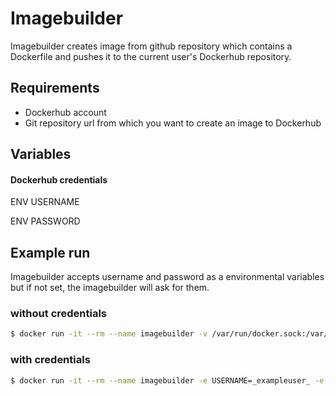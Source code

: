 # Imagebuilder

Imagebuilder creates image from github repository which contains a Dockerfile and pushes it to the current user's Dockerhub repository.

## Requirements

- Dockerhub account
- Git repository url from which you want to create an image to Dockerhub

## Variables

#### Dockerhub credentials

ENV USERNAME

ENV PASSWORD

## Example run

Imagebuilder accepts username and password as a environmental variables but if not set, the imagebuilder will ask for them.

### without credentials

```bash
$ docker run -it --rm --name imagebuilder -v /var/run/docker.sock:/var/run/docker.sock imagebuilder
```

### with credentials

```bash
$ docker run -it --rm --name imagebuilder -e USERNAME=_exampleuser_ -e PASSWORD=_examplepassword_ -v /var/run/docker.sock:/var/run/docker.sock imagebuilder
```
